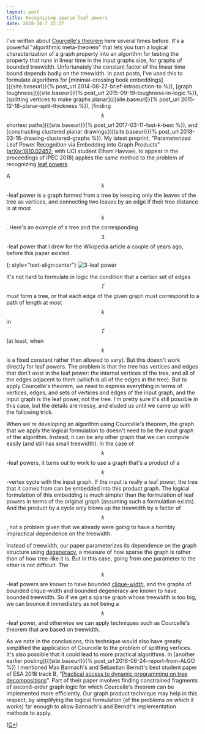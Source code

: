 ```yaml
---
layout: post
title: Recognizing sparse leaf powers
date: 2018-10-7 22:27
---
```

I've written about [Courcelle's theorem](https://en.wikipedia.org/wiki/Courcelle's_theorem) here several times before. It's a powerful "algorithmic meta-theorem" that lets you turn a logical characterization of a graph property into an algorithm for testing the property that runs in linear time in the input graphs size, for graphs of bounded treewidth. Unfortunately the constant factor of the linear time bound depends badly on the treewidth. In past posts, I've used this to formulate algorithms for [minimal-crossing book embeddings]({{site.baseurl}}{% post_url 2014-08-27-brief-introduction-to %}), [graph toughness]({{site.baseurl}}{% post_url 2015-09-19-toughness-in-logic %}), [splitting vertices to make graphs planar]({{site.baseurl}}{% post_url 2015-12-18-planar-split-thickness %}), [finding $$k$$ shortest paths]({{site.baseurl}}{% post_url 2017-03-11-fast-k-best %}), and [constructing clustered planar drawings]({{site.baseurl}}{% post_url 2018-03-16-drawing-clustered-graphs %}). My latest preprint, "Parameterized Leaf Power Recognition via Embedding into Graph Products" ([arXiv:1810.02452](https://arxiv.org/abs/1810.02452), with UCI student Elham Havvaei, to appear in the proceedings of IPEC 2018) applies the same method to the problem of recognizing [leaf powers](https://en.wikipedia.org/wiki/Leaf_power).

A $$k$$-leaf power is a graph formed from a tree by keeping only the leaves of the tree as vertices, and connecting two leaves by an edge if their tree distance is at most $$k$$. Here's an example of a tree and the corresponding $$3$$-leaf power that I drew for the Wikipedia article a couple of years ago, before this paper existed.

{: style="text-align:center"}
![3-leaf power]({{site.baseurl}}/assets/2018/3-leaf-power.png)

It's not hard to formulate in logic the condition that a certain set of edges $$T$$ must form a tree, or that each edge of the given graph must correspond to a path of length at most $$k$$ in $$T$$ (at least, when $$k$$ is a fixed constant rather than allowed to vary). But this doesn't work directly for leaf powers. The problem is that the tree has vertices and edges that don't exist in the leaf power: the internal vertices of the tree, and all of the edges adjacent to them (which is all of the edges in the tree). But to apply Courcelle's theorem, we need to express everything in terms of vertices, edges, and sets of vertices and edges of the input graph, and the input graph is the leaf power, not the tree. I'm pretty sure it's still possible in this case, but the details are messy, and eluded us until we came up with the following trick.

When we're developing an algorithm using Courcelle's theorem, the graph that we apply the logical formulation to doesn't need to be the input graph of the algorithm. Instead, it can be any other graph that we can compute easily (and still has small treewidth). In the case of $$k$$-leaf powers, it turns out to work to use a graph that's a product of a $$k$$-vertex cycle with the input graph. If the input is really a leaf power, the tree that it comes from can be embedded into this product graph. The logical formulation of this embedding is much simpler than the formulation of leaf powers in terms of the original graph (assuming such a formulation exists). And the product by a cycle only blows up the treewidth by a factor of $$k$$, not a problem given that we already were going to have a horribly impractical dependence on the treewidth.

Instead of treewidth, our paper parameterizes its dependence on the graph structure using [degeneracy](https://en.wikipedia.org/wiki/Degeneracy_(graph_theory)), a measure of how sparse the graph is rather than of how tree-like it is. But in this case, going from one parameter to the other is not difficult. The $$k$$-leaf powers are known to have bounded [clique-width](https://en.wikipedia.org/wiki/Clique-width), and the graphs of bounded clique-width and bounded degeneracy are known to have bounded treewidth. So if we get a sparse graph whose treewidth is too big, we can bounce it immediately as not being a $$k$$-leaf power, and otherwise we can apply techniques such as Courcelle's theorem that are based on treewidth.

As we note in the conclusions, this technique would also have greatly simplified the application of Courcelle to the problem of splitting vertices. It's also possible that it could lead to more practical algorithms. In [another earlier posting]({{site.baseurl}}{% post_url 2018-08-24-report-from-ALGO %}) I mentioned Max Bannach's and Sebastian Berndt's best student paper of ESA 2018 track B, "[Practical access to dynamic programming on tree decompositions](http://dx.doi.org/10.4230/LIPIcs.ESA.2018.6)". Part of their paper involves finding constrained fragments of second-order graph logic for which Courcelle's theorem can be implemented more efficiently. Our graph product technique may help in this respect, by simplifying the logical formulation (of the problems on which it works) far enough to allow Bannach's and Berndt's implementation methods to apply.

([G+](https://plus.google.com/100003628603413742554/posts/S3retaRU7kP))